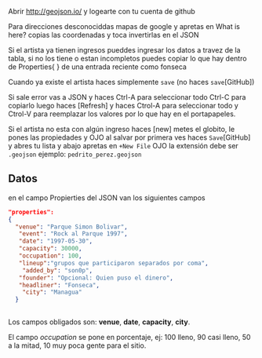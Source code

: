 Abrir http://geojson.io/ y logearte con tu cuenta de github

Para direcciones desconociddas mapas de google y apretas en What is here? copias las coordenadas  y toca invertirlas en el JSON

Si el artista ya tienen ingresos pueddes ingresar los datos a travez de la tabla, si no los tiene o estan incompletos puedes copiar lo que hay dentro de Properties{ } de una entrada reciente como fonseca

Cuando ya existe el artista haces simplemente ```save```  (no haces ```save```[GitHub])

Si sale error vas a JSON y haces Ctrl-A para seleccionar todo Ctrl-C para copiarlo luego haces [Refresh] y haces Ctrol-A para seleccionar todo y Ctrol-V para reemplazar los valores por lo que hay en el portapapeles.

Si el artista no esta con algún ingreso haces [new]  metes el globito, le pones las propiedades y OJO al salvar por primera ves 
haces ```Save```[GitHub] y abres tu lista y abajo apretas en ```+New File```  OJO la extensión debe ser ```.geojson```  ejemplo: ```pedrito_perez.geojson```

## Datos 
en el campo Propierties del JSON van los siguientes campos

```json
"properties":
{
  "venue": "Parque Simon Bolivar",
   "event": "Rock al Parque 1997",
   "date": "1997-05-30",
   "capacity": 30000,
   "occupation": 100,
   "lineup":"grupos que participaron separados por coma",
    "added_by": "son0p",
   "founder": "Opcional: Quien puso el dinero",
   "headliner": "Fonseca",
    "city": "Managua"
  } 
  
  ```
  Los campos obligados son: **venue**, **date**, **capacity**, **city**.
  
  El campo _occupation_ se pone en porcentaje, ej: 100 lleno, 90 casi lleno, 50 a la mitad, 10 muy poca gente para el sitio.
